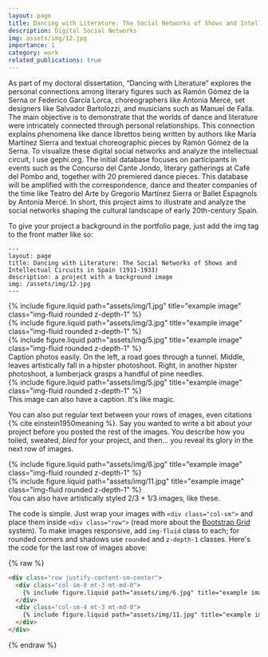 ```yaml
---
layout: page
title: Dancing with Literature: The Social Networks of Shows and Intellectual Circuits in Spain (1911-1933)
description: Digital Social Networks
img: assets/img/12.jpg
importance: 1
category: work
related_publications: true
---
```


As part of my doctoral dissertation, “Dancing with Literature” explores the personal connections among literary figures such as Ramón Gómez de la Serna or Federico García Lorca,  choreographers like Antonia Mercé, set designers like Salvador Bartolozzi, and musicians such as Manuel de Falla. The main objective is to demonstrate that the worlds of dance and literature were intricately connected through personal relationships. This connection explains phenomena like dance librettos being written by authors like María Martínez Sierra and textual choreographic pieces by Ramón Gómez de la Serna. To visualize these digital social networks and analyze the intellectual circuit, I use gephi.org. The initial database focuses on participants in events such as the Concurso del Cante Jondo, literary gatherings at Café del Pombo and, together with 20 premiered dance pieces. This database will be amplified with the correspondence, dance and theater companies of the time like Teatro del Arte by Gregorio Martínez Sierra or Ballet Espagnols by Antonia Mercé. In short,  this project aims to illustrate and analyze the social networks shaping the cultural landscape of early 20th-century Spain.

To give your project a background in the portfolio page, just add the img tag to the front matter like so:

    ---
    layout: page
    title: Dancing with Literature: The Social Networks of Shows and Intellectual Circuits in Spain (1911-1933)
    description: a project with a background image
    img: /assets/img/12.jpg
    ---

<div class="row">
    <div class="col-sm mt-3 mt-md-0">
        {% include figure.liquid path="assets/img/1.jpg" title="example image" class="img-fluid rounded z-depth-1" %}
    </div>
    <div class="col-sm mt-3 mt-md-0">
        {% include figure.liquid path="assets/img/3.jpg" title="example image" class="img-fluid rounded z-depth-1" %}
    </div>
    <div class="col-sm mt-3 mt-md-0">
        {% include figure.liquid path="assets/img/5.jpg" title="example image" class="img-fluid rounded z-depth-1" %}
    </div>
</div>
<div class="caption">
    Caption photos easily. On the left, a road goes through a tunnel. Middle, leaves artistically fall in a hipster photoshoot. Right, in another hipster photoshoot, a lumberjack grasps a handful of pine needles.
</div>
<div class="row">
    <div class="col-sm mt-3 mt-md-0">
        {% include figure.liquid path="assets/img/5.jpg" title="example image" class="img-fluid rounded z-depth-1" %}
    </div>
</div>
<div class="caption">
    This image can also have a caption. It's like magic.
</div>

You can also put regular text between your rows of images, even citations {% cite einstein1950meaning %}.
Say you wanted to write a bit about your project before you posted the rest of the images.
You describe how you toiled, sweated, _bled_ for your project, and then... you reveal its glory in the next row of images.

<div class="row justify-content-sm-center">
    <div class="col-sm-8 mt-3 mt-md-0">
        {% include figure.liquid path="assets/img/6.jpg" title="example image" class="img-fluid rounded z-depth-1" %}
    </div>
    <div class="col-sm-4 mt-3 mt-md-0">
        {% include figure.liquid path="assets/img/11.jpg" title="example image" class="img-fluid rounded z-depth-1" %}
    </div>
</div>
<div class="caption">
    You can also have artistically styled 2/3 + 1/3 images, like these.
</div>

The code is simple.
Just wrap your images with `<div class="col-sm">` and place them inside `<div class="row">` (read more about the <a href="https://getbootstrap.com/docs/4.4/layout/grid/">Bootstrap Grid</a> system).
To make images responsive, add `img-fluid` class to each; for rounded corners and shadows use `rounded` and `z-depth-1` classes.
Here's the code for the last row of images above:

{% raw %}

```html
<div class="row justify-content-sm-center">
  <div class="col-sm-8 mt-3 mt-md-0">
    {% include figure.liquid path="assets/img/6.jpg" title="example image" class="img-fluid rounded z-depth-1" %}
  </div>
  <div class="col-sm-4 mt-3 mt-md-0">
    {% include figure.liquid path="assets/img/11.jpg" title="example image" class="img-fluid rounded z-depth-1" %}
  </div>
</div>
```

{% endraw %}
